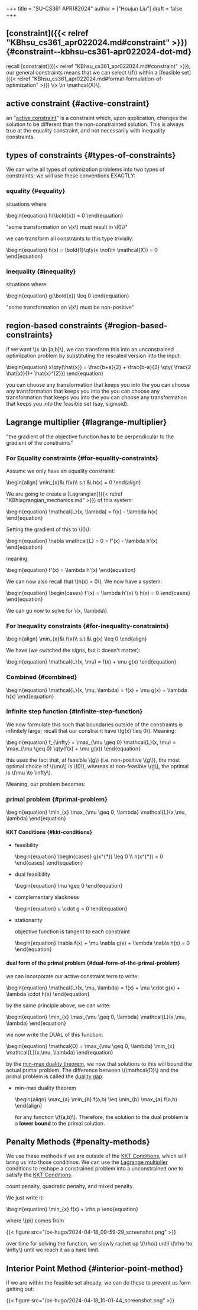 +++
title = "SU-CS361 APR182024"
author = ["Houjun Liu"]
draft = false
+++

## [constraint]({{< relref "KBhsu_cs361_apr022024.md#constraint" >}}) {#constraint--kbhsu-cs361-apr022024-dot-md}

recall [constraint]({{< relref "KBhsu_cs361_apr022024.md#constraint" >}}); our general constraints means that we can select \\(f\\) within a [feasible set]({{< relref "KBhsu_cs361_apr022024.md#formal-formulation-of-optimization" >}}) \\(x \in \mathcal{X}\\).


## active constraint {#active-constraint}

an "[active constraint](#active-constraint)" is a constraint which, upon application, changes the solution to be different than the non-constrainted solution. This is always true at the equality constraint, and not necessarily with inequality constraints.


## types of constraints {#types-of-constraints}

We can write all types of optimization problems into two types of constraints; we will use these conventions EXACTLY:


### equality {#equality}

situations where:

\begin{equation}
h(\bold{x}) = 0
\end{equation}

"some transformation on \\(x\\) must result in \\(0\\)"

we can transform all constraints to this type trivially:

\begin{equation}
h(x) = \bold{1}\qty(x \not\in \mathcal{X}) = 0
\end{equation}


### inequality {#inequality}

situations where:

\begin{equation}
g(\bold{x}) \leq 0
\end{equation}

"some transformation on \\(x\\) must be non-positive"


## region-based constraints {#region-based-constraints}

if we want \\(x \in [a,b]\\), we can transform this into an unconstrained optimization problem by substituting the rescaled version into the input:

\begin{equation}
x\qty(\hat{x}) = \frac{b+a}{2} + \frac{b-a}{2} \qty( \frac{2 \hat{x}}{1+ \hat{x}^{2}})
\end{equation}

you can choose any transformation that keeps you into the you can choose any transformation that keeps you into the you can choose any transformation that keeps you into the you can choose any transformation that keeps you into the feasible set (say, sigmoid).


## Lagrange multiplier {#lagrange-multiplier}

"the gradient of the objective function has to be perpendicular to the gradient of the constraints"


### For Equality constraints {#for-equality-constraints}

Assume we only have an equality constraint:

\begin{align}
\min\_{x}&\ f(x)\\\\
s.t.&\ h(x) = 0
\end{align}

We are going to create a [Lagrangian]({{< relref "KBhlagrangian_mechanics.md" >}}) of this system:

\begin{equation}
\mathcal{L}(x, \lambda) = f(x) - \lambda h(x)
\end{equation}

Setting the gradient of this to \\(0\\):

\begin{equation}
\nabla \mathcal{L} = 0 = f'(x) - \lambda h'(x)
\end{equation}

meaning:

\begin{equation}
f'(x) = \lambda h'(x)
\end{equation}

We can now also recall that \\(h(x) = 0\\). We now have a system:

\begin{equation}
\begin{cases}
f'(x) = \lambda h'(x) \\\\
h(x) = 0
\end{cases}
\end{equation}

We can go now to solve for \\(x, \lambda\\).


### For Inequality constraints {#for-inequality-constraints}

\begin{align}
\min\_{x}&\ f(x)\\\\
s.t.&\ g(x) \leq 0
\end{align}

We have (we switched the signs, but it doesn't matter):

\begin{equation}
\mathcal{L}(x, \mu) = f(x) + \mu g(x)
\end{equation}


### Combined {#combined}

\begin{equation}
\mathcal{L}(x, \mu, \lambda) = f(x) + \mu g(x) + \lambda h(x)
\end{equation}


### Infinite step function {#infinite-step-function}

We now formulate this such that boundaries outside of the constraints is infinitely large; recall that our constraint have \\(g(x) \leq 0\\). Meaning:

\begin{equation}
f\_{\infty} = \max\_{\mu \geq 0} \mathcal{L}(x, \mu) = \max\_{\mu \geq 0} \qty(f(x) + \mu g(x))
\end{equation}

this uses the fact that, at feasible \\(g\\) (i.e. non-positive \\(g\\)), the most optimal choice of \\(\mu\\) is \\(0\\), whereas at non-feasible \\(g\\), the optimal is \\(\mu \to \infty\\).

Meaning, our problem becomes:


### primal problem {#primal-problem}

\begin{equation}
\min\_{x} \max\_{\mu \geq 0, \lambda} \mathcal{L}(x,\mu, \lambda)
\end{equation}


#### KKT Conditions {#kkt-conditions}

<!--list-separator-->

-  feasibility

    \begin{equation}
    \begin{cases}
    g(x^{\*}) \leq  0 \\\\
    h(x^{\*}) = 0
    \end{cases}
    \end{equation}

<!--list-separator-->

-  dual feasibility

    \begin{equation}
    \mu \geq 0
    \end{equation}

<!--list-separator-->

-  complementary slackness

    \begin{equation}
    u \cdot g = 0
    \end{equation}

<!--list-separator-->

-  stationarity

    objective function is tangent to each constraint

    \begin{equation}
    \nabla f(x) + \mu \nabla g(x) + \lambda \nabla h(x) = 0
    \end{equation}


#### dual form of the primal problem {#dual-form-of-the-primal-problem}

we can incorporate our active constraint term to write:

\begin{equation}
\mathcal{L}(x, \mu, \lambda) = f(x) + \mu \cdot g(x) + \lambda \cdot h(x)
\end{equation}

by the same principle above, we can write:

\begin{equation}
\min\_{x} \max\_{\mu \geq 0, \lambda} \mathcal{L}(x,\mu, \lambda)
\end{equation}

we now write the DUAL of this function:

\begin{equation}
\mathcal{D} = \max\_{\mu \geq 0, \lambda} \min\_{x} \mathcal{L}(x,\mu, \lambda)
\end{equation}

by the [min-max duality theorem](#min-max-duality-theorem), we now that solutions to this will bound the actual primal problem. The difference between \\(\mathcal{D}\\) and the primal problem is called the [duality gap](#dual-form-of-the-primal-problem).

<!--list-separator-->

-  min-max duality theorem

    \begin{align}
    \max\_{a} \min\_{b} f(a,b) \leq \min\_{b} \max\_{a} f(a,b)
    \end{align}

    for any function \\(f(a,b)\\). Therefore, the solution to the dual problem is a **lower bound** to the primal solution.


## Penalty Methods {#penalty-methods}

We use these methods if we are outside of the [KKT Conditions](#kkt-conditions), which will bring us into those conditinos. We can use the [Lagrange multiplier](#lagrange-multiplier) conditions to reshape a constrained problem into a unconstrained one to satisfy the [KKT Conditions](#kkt-conditions).

count penalty, quadratic penalty, and mixed penalty.

We just write it:

\begin{equation}
\min\_{x} f(x) + \rho p
\end{equation}

where \\(p\\) comes from

{{< figure src="/ox-hugo/2024-04-18_09-59-29_screenshot.png" >}}

over time for solving the function, we slowly rachet up \\(\rho\\) until \\(\rho \to \infty\\) until we reach it as a hard limit.


## Interior Point Method {#interior-point-method}

if we are within the feasible set already, we can do these to prevent us form getting out:

{{< figure src="/ox-hugo/2024-04-18_10-01-44_screenshot.png" >}}
